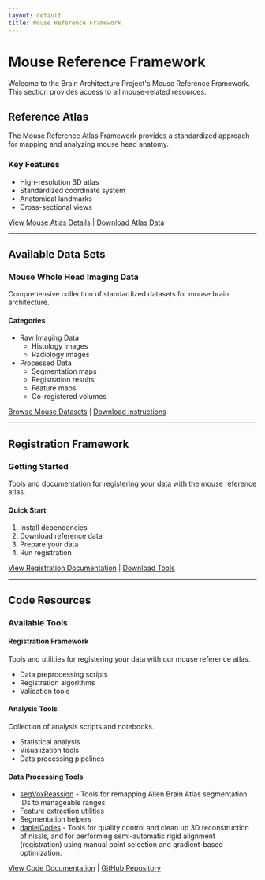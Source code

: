 ```yaml
---
layout: default
title: Mouse Reference Framework
---
```


# Mouse Reference Framework

Welcome to the Brain Architecture Project's Mouse Reference Framework. This section provides access to all mouse-related resources.

## Reference Atlas

The Mouse Reference Atlas Framework provides a standardized approach for mapping and analyzing mouse head anatomy.

### Key Features
- High-resolution 3D atlas
- Standardized coordinate system
- Anatomical landmarks
- Cross-sectional views

[View Mouse Atlas Details](/pages/mouse/atlas) | [Download Atlas Data](#)

---

## Available Data Sets

### Mouse Whole Head Imaging Data
Comprehensive collection of standardized datasets for mouse brain architecture.

#### Categories
- Raw Imaging Data
  - Histology images
  - Radiology images
- Processed Data
  - Segmentation maps
  - Registration results
  - Feature maps
  - Co-registered volumes

[Browse Mouse Datasets](/pages/mouse/datasets) | [Download Instructions](#)

---

## Registration Framework

### Getting Started
Tools and documentation for registering your data with the mouse reference atlas.

#### Quick Start
1. Install dependencies
2. Download reference data
3. Prepare your data
4. Run registration

[View Registration Documentation](/pages/mouse/registration) | [Download Tools](#)

---

## Code Resources

### Available Tools

#### Registration Framework
Tools and utilities for registering your data with our mouse reference atlas.
- Data preprocessing scripts
- Registration algorithms
- Validation tools

#### Analysis Tools
Collection of analysis scripts and notebooks.
- Statistical analysis
- Visualization tools
- Data processing pipelines

#### Data Processing Tools
- [segVoxReassign](/pages/segvoxreassign) - Tools for remapping Allen Brain Atlas segmentation IDs to manageable ranges
- Feature extraction utilities
- Segmentation helpers
- [danielCodes](/pages/danielCodes) - Tools for quality control and clean up 3D reconstruction of nissls, and for performing semi-automatic rigid alignment (registration) using manual point selection and gradient-based optimization.

[View Code Documentation](/pages/mouse/codes) | [GitHub Repository](#) 